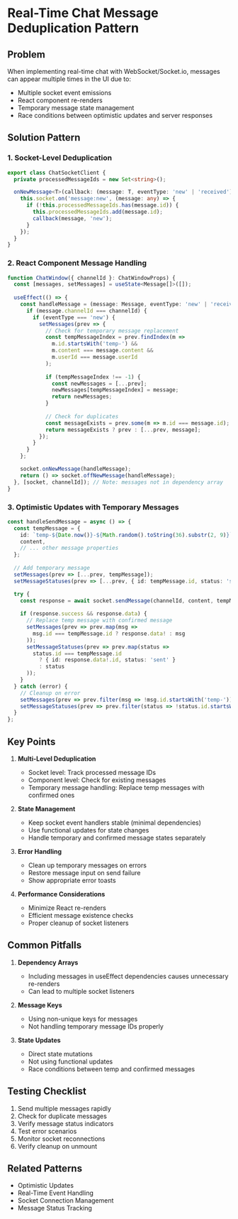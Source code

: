 # Real-Time Chat Message Deduplication Pattern

## Problem
When implementing real-time chat with WebSocket/Socket.io, messages can appear multiple times in the UI due to:
- Multiple socket event emissions
- React component re-renders
- Temporary message state management
- Race conditions between optimistic updates and server responses

## Solution Pattern

### 1. Socket-Level Deduplication
```typescript
export class ChatSocketClient {
  private processedMessageIds = new Set<string>();

  onNewMessage<T>(callback: (message: T, eventType: 'new' | 'received') => void): void {
    this.socket.on('message:new', (message: any) => {
      if (!this.processedMessageIds.has(message.id)) {
        this.processedMessageIds.add(message.id);
        callback(message, 'new');
      }
    });
  }
}
```

### 2. React Component Message Handling
```typescript
function ChatWindow({ channelId }: ChatWindowProps) {
  const [messages, setMessages] = useState<Message[]>([]);
  
  useEffect(() => {
    const handleMessage = (message: Message, eventType: 'new' | 'received') => {
      if (message.channelId === channelId) {
        if (eventType === 'new') {
          setMessages(prev => {
            // Check for temporary message replacement
            const tempMessageIndex = prev.findIndex(m => 
              m.id.startsWith('temp-') && 
              m.content === message.content && 
              m.userId === message.userId
            );
            
            if (tempMessageIndex !== -1) {
              const newMessages = [...prev];
              newMessages[tempMessageIndex] = message;
              return newMessages;
            }
            
            // Check for duplicates
            const messageExists = prev.some(m => m.id === message.id);
            return messageExists ? prev : [...prev, message];
          });
        }
      }
    };

    socket.onNewMessage(handleMessage);
    return () => socket.offNewMessage(handleMessage);
  }, [socket, channelId]); // Note: messages not in dependency array
}
```

### 3. Optimistic Updates with Temporary Messages
```typescript
const handleSendMessage = async () => {
  const tempMessage = {
    id: `temp-${Date.now()}-${Math.random().toString(36).substr(2, 9)}`,
    content,
    // ... other message properties
  };
  
  // Add temporary message
  setMessages(prev => [...prev, tempMessage]);
  setMessageStatuses(prev => [...prev, { id: tempMessage.id, status: 'sending' }]);

  try {
    const response = await socket.sendMessage(channelId, content, tempMessage.id);
    
    if (response.success && response.data) {
      // Replace temp message with confirmed message
      setMessages(prev => prev.map(msg => 
        msg.id === tempMessage.id ? response.data! : msg
      ));
      setMessageStatuses(prev => prev.map(status => 
        status.id === tempMessage.id 
          ? { id: response.data!.id, status: 'sent' }
          : status
      ));
    }
  } catch (error) {
    // Cleanup on error
    setMessages(prev => prev.filter(msg => !msg.id.startsWith('temp-')));
    setMessageStatuses(prev => prev.filter(status => !status.id.startsWith('temp-')));
  }
};
```

## Key Points

1. **Multi-Level Deduplication**
   - Socket level: Track processed message IDs
   - Component level: Check for existing messages
   - Temporary message handling: Replace temp messages with confirmed ones

2. **State Management**
   - Keep socket event handlers stable (minimal dependencies)
   - Use functional updates for state changes
   - Handle temporary and confirmed message states separately

3. **Error Handling**
   - Clean up temporary messages on errors
   - Restore message input on send failure
   - Show appropriate error toasts

4. **Performance Considerations**
   - Minimize React re-renders
   - Efficient message existence checks
   - Proper cleanup of socket listeners

## Common Pitfalls

1. **Dependency Arrays**
   - Including messages in useEffect dependencies causes unnecessary re-renders
   - Can lead to multiple socket listeners

2. **Message Keys**
   - Using non-unique keys for messages
   - Not handling temporary message IDs properly

3. **State Updates**
   - Direct state mutations
   - Not using functional updates
   - Race conditions between temp and confirmed messages

## Testing Checklist

1. Send multiple messages rapidly
2. Check for duplicate messages
3. Verify message status indicators
4. Test error scenarios
5. Monitor socket reconnections
6. Verify cleanup on unmount

## Related Patterns

- Optimistic Updates
- Real-Time Event Handling
- Socket Connection Management
- Message Status Tracking 